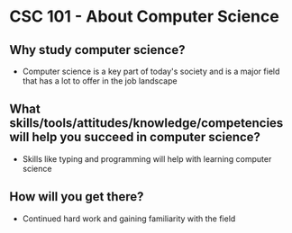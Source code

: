 # CSC 101 - About Computer Science


## Why study computer science?

- Computer science is a key part of today's society and is a major field that has a lot to offer in the job landscape




## What skills/tools/attitudes/knowledge/competencies will help you succeed in computer science?

- Skills like typing and programming will help with learning computer science 






## How will you get there?

- Continued hard work and gaining familiarity with the field 






